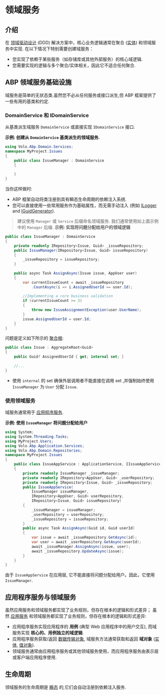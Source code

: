 # 领域服务

## 介绍

在 [领域驱动设计](Domain-Driven-Design.md) (DDD) 解决方案中，核心业务逻辑通常在聚合 ([实体](Entities.md)) 和领域服务中实现. 在以下情况下特别需要创建域服务：

* 您实现了依赖于某些服务（如存储库或其他外部服务）的核心域逻辑.
* 您需要实现的逻辑与多个聚合/实体相关，因此它不适合任何聚合.

## ABP 领域服务基础设施

域服务是简单的无状态类.虽然您不必从任何服务或接口派生,但 ABP 框架提供了一些有用的基类和约定.

### DomainService 和 IDomainService

从基类派生域服务 `DomainService` 或直接实现 `IDomainService` 接口.

**示例: 创建从 `DomainService` 基类派生的领域服务.**

````csharp
using Volo.Abp.Domain.Services;
namespace MyProject.Issues
{
    public class IssueManager : DomainService
    {
        
    }
}
````

当你这样做时:

* ABP 框架自动将类注册到具有瞬态生命周期的依赖注入系统.
* 您可以直接使用一些常用服务作为基础属性，而无需手动注入 (例如 [ILogger](Logging.md) and [IGuidGenerator](Guid-Generation.md)).

> 建议使用 `Manager` 或 `Service` 后缀命名领域服务. 我们通常使用如上面示例中的 `Manager` 后缀.
**示例: 实现将问题分配给用户的领域逻辑**

````csharp
public class IssueManager : DomainService
{
    private readonly IRepository<Issue, Guid> _issueRepository;
    public IssueManager(IRepository<Issue, Guid> issueRepository)
    {
        _issueRepository = issueRepository;
    }
    
    public async Task AssignAsync(Issue issue, AppUser user)
    {
        var currentIssueCount = await _issueRepository
            .CountAsync(i => i.AssignedUserId == user.Id);
        
        //Implementing a core business validation
        if (currentIssueCount >= 3)
        {
            throw new IssueAssignmentException(user.UserName);
        }
        issue.AssignedUserId = user.Id;
    }    
}
````

问题是定义如下所示的 [聚合根](Entities.md):

````csharp
public class Issue : AggregateRoot<Guid>
{
    public Guid? AssignedUserId { get; internal set; }
    
    //...
}
````

* 使用 `internal` 的 set 确保外层调用者不能直接在调用 set ,并强制始终使用 `IssueManager` 为 `User` 分配 `Issue`.

### 使用领域服务

域服务通常用于 [应用程序服务](Application-Services.md).

**示例: 使用 `IssueManager` 将问题分配给用户**

````csharp
using System;
using System.Threading.Tasks;
using MyProject.Users;
using Volo.Abp.Application.Services;
using Volo.Abp.Domain.Repositories;
namespace MyProject.Issues
{
    public class IssueAppService : ApplicationService, IIssueAppService
    {
        private readonly IssueManager _issueManager;
        private readonly IRepository<AppUser, Guid> _userRepository;
        private readonly IRepository<Issue, Guid> _issueRepository;
        public IssueAppService(
            IssueManager issueManager,
            IRepository<AppUser, Guid> userRepository,
            IRepository<Issue, Guid> issueRepository)
        {
            _issueManager = issueManager;
            _userRepository = userRepository;
            _issueRepository = issueRepository;
        }
        public async Task AssignAsync(Guid id, Guid userId)
        {
            var issue = await _issueRepository.GetAsync(id);
            var user = await _userRepository.GetAsync(userId);
            await _issueManager.AssignAsync(issue, user);
            await _issueRepository.UpdateAsync(issue);
        }
    }
}
````

由于 `IssueAppService` 在应用层, 它不能直接将问题分配给用户。因此，它使用 `IssueManager`.

## 应用程序服务与领域服务

虽然应用服务和领域服务都实现了业务规则，但存在根本的逻辑和形式差异；
虽然 [应用服务](Application-Services.md) 和领域服务都实现了业务规则，但存在根本的逻辑和形式差异:

* 应用程序服务实现应用程序的 **用例** (典型 Web 应用程序中的用户交互), 而域服务实现 **核心的、用例独立的域逻辑**.
* 应用程序服务获取/返回 [数据传输对象](Data-Transfer-Objects.md), 域服务方法通常获取和返回 **域对象** ([实体](Entities.md), [值对象](Value-Objects.md)).
* 领域服务通常由应用程序服务或其他领域服务使用，而应用程序服务由表示层或客户端应用程序使用.

## 生命周期

领域服务的生命周期是 [瞬态](https://docs.abp.io/en/abp/latest/Dependency-Injection) 的,它们会自动注册到依赖注入服务.
